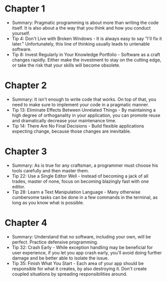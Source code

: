 # Chapter 1
  * Summary: Pragmatic programming is about more than writing the code itself. It is also about a the way that you think and how you conduct yourself.
  * Tip 4: Don't Live with Broken Windows - It is always easy to say "I'll fix it later." Unfortunately, this line of thinking usually leads to untenable software.
  * Tip 8: Invest Regularly in Your Knowledge Portfolio - Software as a craft changes rapidly. Either make the investment to stay on the cutting edge, or take the risk         that your skills will become obsolete.
# Chapter 2
  * Summary: It isn't enough to write code that works. On top of that, you need to make sure to implement your code in a pragmatic manner.
  * Tip 13: Eliminate Effects Between Unrelated Things - By maintaining a high degree of orthoganality in your application, you can promote reuse and dramatically decrease your maintenance time.
  * Tip 14: There Are No Final Decisions - Build flexible applications expecting change, because those changes are inevitable.
# Chapter 3
  * Summary: As is true for any craftsman, a programmer must choose his tools carefully and then master them.
  * Tip 22: Use a Single Editor Well - Instead of becoming a jack of all trades, master of none, focus on becoming blazingly fast with one editor.
  * Tip 28: Learn a Text Manipulation Language - Many otherwise cumbersome tasks can be done in a few commands in the terminal, as long as you know what is possible.
# Chapter 4
  * Summary: Understand that no software, including your own, will be perfect. Practice defensive programming.
  * Tip 32: Crash Early - While exception handling may be beneficial for user experience, if you let you app crash early, you'll avoid doing further damage and be better able to isolate the issue.
  * Tip 35: Finish What You Start - Each area of your app should be responsible for what it creates, by also destroying it. Don't create coupled situations by spreading responsibilities around.